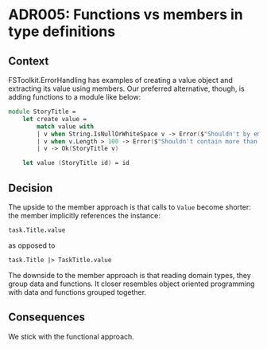# ADR005: Functions vs members in type definitions

## Context

FSToolkit.ErrorHandling has examples of creating a value object and extracting
its value using members. Our preferred alternative, though, is adding functions
to a module like below:

```fsharp
module StoryTitle =
    let create value =
        match value with
        | v when String.IsNullOrWhiteSpace v -> Error($"Shouldn't by empty or whitespace: '{v}'")
        | v when v.Length > 100 -> Error($"Shouldn't contain more than 100 characters: '{v}'")
        | v -> Ok(StoryTitle v)

    let value (StoryTitle id) = id
```

## Decision

The upside to the member approach is that calls to `Value` become shorter: the
member implicitly references the instance:

```fsharp
task.Title.value 
```

as opposed to

```fsharp
task.Title |> TaskTitle.value
```

The downside to the member approach is that reading domain types, they group
data and functions. It closer resembles object oriented programming with data
and functions grouped together.

## Consequences

We stick with the functional approach.
